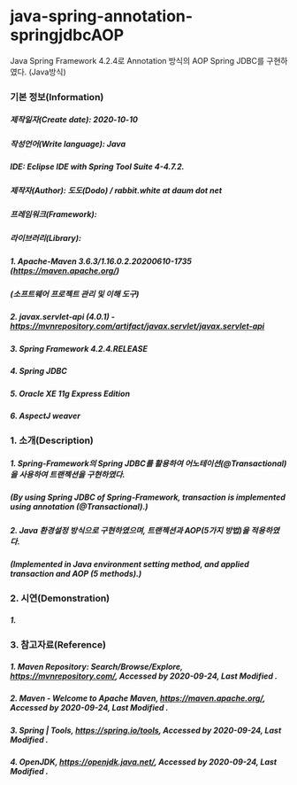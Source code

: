 # java-spring-annotation-springjdbcAOP
Java Spring Framework 4.2.4로 Annotation 방식의 AOP Spring JDBC를 구현하였다. (Java방식)

### 기본 정보(Information)
##### 제작일자(Create date): 2020-10-10
##### 작성언어(Write language): Java
##### IDE: Eclipse IDE with Spring Tool Suite 4-4.7.2.
##### 제작자(Author): 도도(Dodo) / rabbit.white at daum dot net
##### 프레임워크(Framework): 
##### 라이브러리(Library): 
##### 1. Apache-Maven 3.6.3/1.16.0.2.20200610-1735 (https://maven.apache.org/)
##### (소프트웨어 프로젝트 관리 및 이해 도구)
##### 2. javax.servlet-api (4.0.1) - https://mvnrepository.com/artifact/javax.servlet/javax.servlet-api
##### 3. Spring Framework 4.2.4.RELEASE
##### 4. Spring JDBC
##### 5. Oracle XE 11g Express Edition
##### 6. AspectJ weaver

### 1. 소개(Description)
##### 1. Spring-Framework의 Spring JDBC를 활용하여 어노테이션(@Transactional)을 사용하여 트랜젝션을 구현하였다.
##### (By using Spring JDBC of Spring-Framework, transaction is implemented using annotation (@Transactional).)
##### 2. Java 환경설정 방식으로 구현하였으며, 트랜젝션과 AOP(5가지 방법)을 적용하였다.
##### (Implemented in Java environment setting method, and applied transaction and AOP (5 methods).)

### 2. 시연(Demonstration)
##### 1. 

### 3. 참고자료(Reference)
##### 1. Maven Repository: Search/Browse/Explore, https://mvnrepository.com/, Accessed by 2020-09-24, Last Modified .
##### 2. Maven - Welcome to Apache Maven, https://maven.apache.org/, Accessed by 2020-09-24, Last Modified .
##### 3. Spring | Tools, https://spring.io/tools, Accessed by 2020-09-24, Last Modified .
##### 4. OpenJDK, https://openjdk.java.net/, Accessed by 2020-09-24, Last Modified .
##### 

